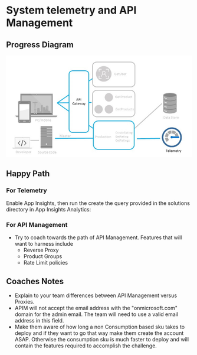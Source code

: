 # System telemetry and API Management

## Progress Diagram

![System telemetry and API Management progress diagram](images/system-telemetry-and-api-management-progress-diagram.jpg)

## Happy Path

### For Telemetry

Enable App Insights, then run the create the query provided in the solutions directory in App Insights Analytics:

### For API Management

* Try to coach towards the path of API Management. Features that will want to harness include
    * Reverse Proxy
    * Product Groups
    * Rate Limit policies

## Coaches Notes

* Explain to your team differences between API Management versus Proxies.
* APIM will not accept the email address with the "onmicrosoft.com" domain for the admin email. The team will need to use a valid email address in this field.
* Make them aware of how long a non Consumption based sku takes to deploy and if they want to go that way make them create the account ASAP. Otherwise the consumption sku is much faster to deploy and will contain the features required to accomplish the challenge.
